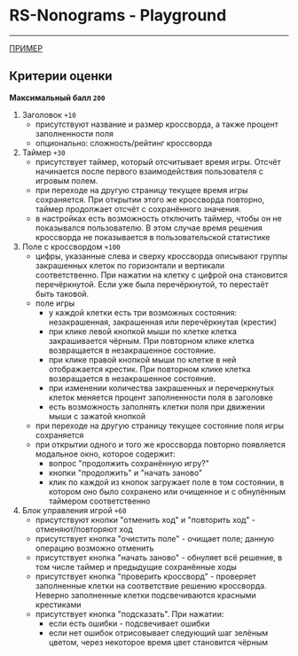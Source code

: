 # RS-Nonograms - Playground

---

[ПРИМЕР](https://www.nonograms.ru/)

## Критерии оценки

**Максимальный балл `200`**

1. Заголовок `+10`
   - присутствуют название и размер кроссворда, а также процент заполненности поля
   - опционально: сложность/рейтинг кроссворда
2. Таймер `+30`
   - присутствует таймер, который отсчитывает время игры. Отсчёт начинается после первого взаимодействия пользователя с игровым полем.
   - при переходе на другую страницу текущее время игры сохраняется. При открытии этого же кроссворда повторно, таймер продолжает отсчёт с сохранённого значения.
   - в настройках есть возможность отключить таймер, чтобы он не показывался пользователю. В этом случае время решения кроссворда не показывается в пользовательской статистике
3. Поле с кроссвордом `+100`
   - цифры, указанные слева и сверху кроссворда описывают группы закрашенных клеток по горизонтали и вертикали соответственно. При нажатии на клетку с цифрой она становится перечёркнутой. Если уже была перечёркнутой, то перестаёт быть таковой.
   - поле игры
      - у каждой клетки есть три возможных состояния: незакрашенная, закрашенная или перечёркнутая (крестик)
      - при клике левой кнопкой мыши по клетке клетка закрашивается чёрным. При повторном клике клетка возвращается в незакрашенное состояние.
      - при клике правой кнопкой мыши по клетке в ней отображается крестик. При повторном клике клетка возвращается в незакрашенное состояние.
      - при изменении количества закрашенных и перечеркнутых клеток меняется процент заполненности поля в заголовке
      - есть возможность заполнять клетки поля при движении мыши с зажатой кнопкой
    - при переходе на другую страницу текущее состояние поля игры сохраняется
    - при открытии одного и того же кроссворда повторно появляется модальное окно, которое содержит:
      - вопрос "продолжить сохранённую игру?"
      - кнопки "продолжить" и "начать заново"
      - клик по каждой из кнопок загружает поле в том состоянии, в котором оно было сохранено или очищенное и с обнулённым таймером соответственно
4. Блок управления игрой `+60`
   - присутствуют кнопки "отменить ход" и "повторить ход" - отменяют/повторяют ход
   - присутствует кнопка "очистить поле" - очищает поле; данную операцию возможно отменить
   - присутствует кнопка "начать заново" - обнуляет всё решение, в том числе таймер и предыдущие сохранённые ходы
   - присутствует кнопка "проверить кроссворд" - проверяет заполненные клетки на соответствие решению кроссворда. Неверно заполненные клетки подсвечиваются красными крестиками
   - присутствует кнопка "подсказать". При нажатии:
      - если есть ошибки - подсвечивает ошибки
      - если нет ошибок отрисовывает следующий шаг зелёным цветом, через некоторое время цвет становится чёрным
